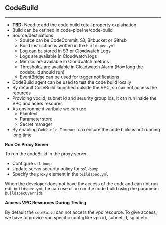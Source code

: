 ## CodeBuild

---

- **TBD:** Need to add the code build detail property explaination
- Build can be defined in code-pipeline/code-build
- Source/destinations
  - Source can be CodeCommit, S3, Bitbucket or Github
  - Build instruction is written in the `buildspec.yml`
  - Log can be stored in S3 or Cloudwatch Logs
  - Logs are available in Cloudwatch logs
  - Metrics are available in Cloudwatch metrics
  - Thresholds are available in Cloudwatch Alarm (How long the codebuild should run)
  - EventBridge can be used for trigger notifications
- CodeBuild agent can be used to test the code build locally
- By default CodeBuild launched outside the VPC, so can not access the reources
- Providing vpc id, subnet id and security group ids, it can run inside the VPC and acess resoures
- As environment varibale we can use
  - Plaintext
  - Parameter store
  - Secret manager
- By enabling `Codebuild Timeout`, can ensure the code build is not running long time

**Run On Proxy Server**

To run the codeBuild in the proxy server,

- Configure `ssl-bump`
- Update server security policy for `ssl-bump`
- Specify the `proxy` element in the `buildspec.yml`

When the developer does not have the access of the code and can not run edit `buildspec.yml`, he can use cli to run the code build using the parameter `buildspecOverride`

**Access VPC Resources During Testing**

By default the `codeBuild` can not access the vpc resource. To give access, we have to provide vpc specific config like vpc id, subnet id, sg id etc.
